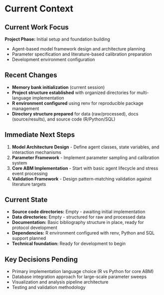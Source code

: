 # Current Context

## Current Work Focus

**Project Phase:** Initial setup and foundation building
- Agent-based model framework design and architecture planning
- Parameter specification and literature-based calibration preparation
- Development environment configuration

## Recent Changes

- **Memory bank initialization** (current session)
- **Project structure established** with organized directories for multi-language implementation
- **R environment configured** using renv for reproducible package management
- **Directory structure prepared** for data (raw/processed), docs (source/results), and source code (R/Python/SQL)

## Immediate Next Steps

1. **Model Architecture Design** - Define agent classes, state variables, and interaction mechanisms
2. **Parameter Framework** - Implement parameter sampling and calibration system
3. **Core ABM Implementation** - Start with basic agent lifecycle and stress event processing
4. **Validation Framework** - Design pattern-matching validation against literature targets

## Current State

- **Source code directories:** Empty - awaiting initial implementation
- **Data directories:** Empty - structured for raw and processed data
- **Documentation:** Basic bibliography structure in place, ready for protocol development
- **Dependencies:** R environment configured with renv, Python and SQL support planned
- **Technical foundation:** Ready for development to begin

## Key Decisions Pending

- Primary implementation language choice (R vs Python for core ABM)
- Database integration approach for large-scale parameter sweeps
- Visualization and analysis pipeline architecture
- Testing and validation methodology